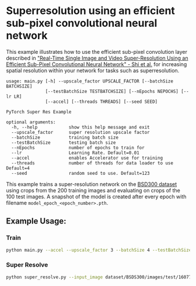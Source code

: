 # Superresolution using an efficient sub-pixel convolutional neural network

This example illustrates how to use the efficient sub-pixel convolution layer described in ["Real-Time Single Image and Video Super-Resolution Using an Efficient Sub-Pixel Convolutional Neural Network" - Shi et al.](https://arxiv.org/abs/1609.05158) for increasing spatial resolution within your network for tasks such as superresolution.

```
usage: main.py [-h] --upscale_factor UPSCALE_FACTOR [--batchSize BATCHSIZE]
               [--testBatchSize TESTBATCHSIZE] [--nEpochs NEPOCHS] [--lr LR]
               [--accel] [--threads THREADS] [--seed SEED]

PyTorch Super Res Example

optional arguments:
  -h, --help            show this help message and exit
  --upscale_factor      super resolution upscale factor
  --batchSize           training batch size
  --testBatchSize       testing batch size
  --nEpochs             number of epochs to train for
  --lr                  Learning Rate. Default=0.01
  --accel               enables Accelerator use for training
  --threads             number of threads for data loader to use Default=4
  --seed                random seed to use. Default=123
```

This example trains a super-resolution network on the [BSD300 dataset](https://www2.eecs.berkeley.edu/Research/Projects/CS/vision/bsds/) using crops from the 200 training images and evaluating on crops of the 100 test images. A snapshot of the model is created after every epoch with filename `model_epoch_<epoch_number>.pth`.

## Example Usage:

### Train

```bash
python main.py --accel --upscale_factor 3 --batchSize 4 --testBatchSize 100 --nEpochs 30 --lr 0.001
```

### Super Resolve

```bash
python super_resolve.py --input_image dataset/BSDS300/images/test/16077.jpg --model model_epoch_30.pth --output_filename out.png
```
